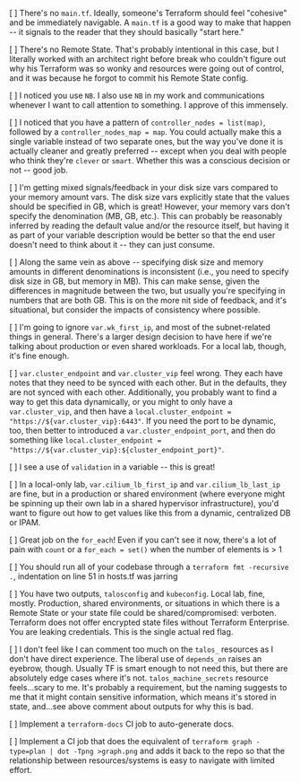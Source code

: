 [ ] There's no `main.tf`.  Ideally, someone's Terraform should feel "cohesive" and be immediately navigable.  A `main.tf` is a good way to make that happen -- it signals to the reader that they should basically "start here."

[ ] There's no Remote State.  That's probably intentional in this case, but I literally worked with an architect right before break who couldn't figure out why his Terraform was so wonky and resources were going out of control, and it was because he forgot to commit his Remote State config.

[ ] I noticed you use `NB`.  I also use `NB` in my work and communications whenever I want to call attention to something.  I approve of this immensely.

[ ] I noticed that you have a pattern of `controller_nodes = list(map)`, followed by a `controller_nodes_map = map`.  You could actually make this a single variable instead of two separate ones, but the way you've done it is actually cleaner and greatly preferred -- except when you deal with people who think they're `clever` or `smart`.  Whether this was a conscious decision or not -- good job.

[ ] I'm getting mixed signals/feedback in your disk size vars compared to your memory amount vars.  The disk size vars explicitly state that the values should be specified in GB, which is great!  However, your memory vars don't specify the denomination (MB, GB, etc.).  This can probably be reasonably inferred by reading the default value and/or the resource itself, but having it as part of your variable description would be better so that the end user doesn't need to think about it -- they can just consume.

[ ] Along the same vein as above -- specifying disk size and memory amounts in different denominations is inconsistent (i.e., you need to specify disk size in GB, but memory in MB).  This can make sense, given the differences in magnitude between the two, but usually you're specifying in numbers that are both GB.  This is on the more nit side of feedback, and it's situational, but consider the impacts of consistency where possible.

[ ] I'm going to ignore `var.wk_first_ip`, and most of the subnet-related things in general.  There's a larger design decision to have here if we're talking about production or even shared workloads.  For a local lab, though, it's fine enough.

[ ] `var.cluster_endpoint` and `var.cluster_vip` feel wrong.  They each have notes that they need to be synced with each other.  But in the defaults, they are not synced with each other.  Additionally, you probably want to find a way to get this data dynamically, or you might to only have a `var.cluster_vip`, and then have a `local.cluster_endpoint = "https://${var.cluster_vip}:6443"`.  If you need the port to be dynamic, too, then better to introduced a `var.cluster_endpoint_port`, and then do something like `local.cluster_endpoint = "https://${var.cluster_vip}:${cluster_endpoint_port}"`.

[ ] I see a use of `validation` in a variable -- this is great!

[ ] In a local-only lab, `var.cilium_lb_first_ip` and `var.cilium_lb_last_ip` are fine, but in a production or shared environment (where everyone might be spinning up their own lab in a shared hypervisor infrastructure), you'd want to figure out how to get values like this from a dynamic, centralized DB or IPAM.

[ ] Great job on the `for_each`!  Even if you can't see it now, there's a lot of pain with `count` or a `for_each = set()` when the number of elements is > 1

[ ] You should run all of your codebase through a `terraform fmt -recursive .`, indentation on line 51 in hosts.tf was jarring

[ ] You have two outputs, `talosconfig` and `kubeconfig`.  Local lab, fine, mostly.  Production, shared environments, or situations in which there is a Remote State or your state file could be shared/compromised: verboten.  Terraform does not offer encrypted state files without Terraform Enterprise.  You are leaking credentials.  This is the single actual red flag.

[ ] I don't feel like I can comment too much on the `talos_` resources as I don't have direct experience.  The liberal use of `depends_on` raises an eyebrow, though.  Usually TF is smart enough to not need this, but there are absolutely edge cases where it's not.  `talos_machine_secrets` resource feels...scary to me.  It's probably a requirement, but the naming suggests to me that it might contain sensitive information, which means it's stored in state, and...see above comment about outputs for why this is bad.

[ ] Implement a `terraform-docs` CI job to auto-generate docs.

[ ] Implement a CI job that does the equivalent of `terraform graph -type=plan | dot -Tpng >graph.png` and adds it back to the repo so that the relationship between resources/systems is easy to navigate with limited effort.
